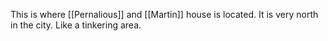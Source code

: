 This is where [[Pernalious]] and [[Martin]] house is located. It is very north in the city. Like a tinkering area. 
